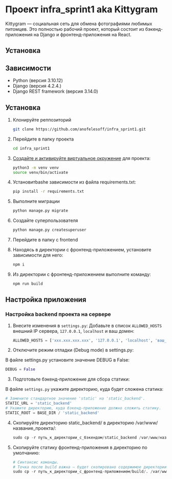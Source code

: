 # Проект infra_sprint1 aka Kittygram

Kittygram — социальная сеть для обмена фотографиями любимых питомцев. Это полностью рабочий проект, который состоит из бэкенд-приложения на Django и фронтенд-приложения на React.

## Установка

## Зависимости

- Python (версия 3.10.12)
- Django (версия 4.2.4.)
- Django REST framework (версия 3.14.0)

## Установка

1. Клонируйте реппозиторий
   
   ```bash
   git clone https://github.com/anofelesoff/infra_sprint1.git
   ```
3. Перейдите в папку проекта
   
   ```bash
   cd infra_sprint1
   ```
5. [Создайте и активируйте виртуальное окружение](https://docs.python.org/3/library/venv.html) для проекта:

   ```bash
   python3 -m venv venv
   source venv/bin/activate
   ```
6. Установитbashе зависимости из файла requirements.txt:

   ```bash
   pip install -r requirements.txt
   ```
7. Выполните миграции
   
   ```bash
   python manage.py migrate
   ```
8. Создайте суперпользователя

   ```bash
   python manage.py createsuperuser
   ```
9. Перейдите в папку с frontend
10. Находясь в директории с фронтенд-приложением, установите зависимости для него:
    ```bash
    npm i
    ```
11. Из директории с фронтенд-приложением выполните команду:
    ```bash
    npm run build
    ```

## Настройка приложения
### Настройка backend проекта на сервере

1. Внесите изменения в `settings.py`:
   Добавьте в список `ALLOWED_HOSTS` внешний IP сервера, `127.0.0.1`, `localhost` и ваш домен:

   ```python
   ALLOWED_HOSTS = ['xxx.xxx.xxx.xxx', '127.0.0.1', 'localhost', 'ваш_домен']
   ```

2. Отключите режим отладки (Debug mode) в settings.py:

В файле settings.py установите значение DEBUG в False:

```python
DEBUG = False
```

3. Подготовьте бэкенд-приложение для сбора статики:

В файле `settings.py` укажите директорию, куда будет сложена статика:

```python
# Замените стандартное значение 'static' на 'static_backend'.
STATIC_URL = 'static_backend'
# Укажите директорию, куда бэкенд-приложение должно сложить статику.
STATIC_ROOT = BASE_DIR / 'static_backend'
```

4. Скопируйте директорию static_backend/ в директорию /var/www/название_проекта/:

   ```python
   sudo cp -r путь_к_директории_с_бэкендом/static_backend /var/www/название_проекта
   ```

5. Скопируйте статику фронтенд-приложения в директорию по умолчанию:

   ```python
   # Синтаксис команды.
   # Точка после build важна — будет скопировано содержимое директории.
   sudo cp -r путь_к_директории_с_фронтенд-приложением/build/. /var/www/имя_проекта/
   ```

